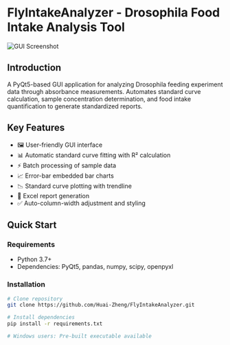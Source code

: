 # FlyIntakeAnalyzer - Drosophila Food Intake Analysis Tool

![GUI Screenshot](screenshot.png) 

## Introduction

A PyQt5-based GUI application for analyzing Drosophila feeding experiment data through absorbance measurements. Automates standard curve calculation, sample concentration determination, and food intake quantification to generate standardized reports.

## Key Features

- 🖼️ User-friendly GUI interface
- 📊 Automatic standard curve fitting with R² calculation
- ⚡ Batch processing of sample data
- 📈 Error-bar embedded bar charts
- 📉 Standard curve plotting with trendline
- 📁 Excel report generation
- ✅ Auto-column-width adjustment and styling

## Quick Start

### Requirements
- Python 3.7+
- Dependencies: PyQt5, pandas, numpy, scipy, openpyxl

### Installation
```bash
# Clone repository
git clone https://github.com/Huai-Zheng/FlyIntakeAnalyzer.git

# Install dependencies
pip install -r requirements.txt

# Windows users: Pre-built executable available

